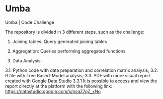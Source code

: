 # Umba
Umba | Code Challenge

The repository is divided in 3 different steps, such as the challenge:

1. Joining tables: 
Query generated joining tables

2. Aggregation: 
Queries performing aggregated functions

3. Data Analysis:

3.1. Python code with data preparation and correlation matrix analysis;
3.2. R file with Tree Based-Model analysis;
3.3. PDF with more visual report created with Google Data Studio
3.3.1 It is possible to access and view the report directly at the platform with the following link:    https://datastudio.google.com/s/nsqZ7qZ_xNo
